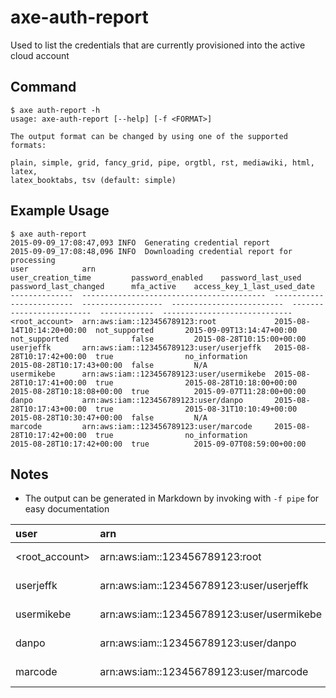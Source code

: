 # axe-auth-report

Used to list the credentials that are currently provisioned into the active cloud account

## Command

    $ axe auth-report -h
    usage: axe-auth-report [--help] [-f <FORMAT>]

    The output format can be changed by using one of the supported formats:

    plain, simple, grid, fancy_grid, pipe, orgtbl, rst, mediawiki, html, latex,
    latex_booktabs, tsv (default: simple)

## Example Usage

    $ axe auth-report
    2015-09-09_17:08:47,093 INFO  Generating credential report
    2015-09-09_17:08:48,096 INFO  Downloading credential report for processing
    user            arn                                        user_creation_time         password_enabled    password_last_used         password_last_changed      mfa_active    access_key_1_last_used_date
    --------------  -----------------------------------------  -------------------------  ------------------  -------------------------  -------------------------  ------------  -----------------------------
    <root_account>  arn:aws:iam::123456789123:root             2015-08-14T10:14:20+00:00  not_supported       2015-09-09T13:14:47+00:00  not_supported              false         2015-08-28T10:15:00+00:00
    userjeffk       arn:aws:iam::123456789123:user/userjeffk   2015-08-28T10:17:42+00:00  true                no_information             2015-08-28T10:17:43+00:00  false         N/A
    usermikebe      arn:aws:iam::123456789123:user/usermikebe  2015-08-28T10:17:41+00:00  true                2015-08-28T10:18:00+00:00  2015-08-28T10:18:08+00:00  true          2015-09-07T11:28:00+00:00
    danpo           arn:aws:iam::123456789123:user/danpo       2015-08-28T10:17:43+00:00  true                2015-08-31T10:10:49+00:00  2015-08-28T10:30:47+00:00  false         N/A
    marcode         arn:aws:iam::123456789123:user/marcode     2015-08-28T10:17:42+00:00  true                no_information             2015-08-28T10:17:42+00:00  true          2015-09-07T08:59:00+00:00


## Notes

 - The output can be generated in Markdown by invoking with `-f pipe` for easy documentation

| user           | arn                                       | user_creation_time        | password_enabled   | password_last_used        | password_last_changed     | mfa_active   | access_key_1_last_used_date   |
|:---------------|:------------------------------------------|:--------------------------|:-------------------|:--------------------------|:--------------------------|:-------------|:------------------------------|
| <root_account> | arn:aws:iam::123456789123:root            | 2015-08-14T10:14:20+00:00 | not_supported      | 2015-09-09T13:14:47+00:00 | not_supported             | false        | 2015-08-28T10:15:00+00:00     |
| userjeffk      | arn:aws:iam::123456789123:user/userjeffk  | 2015-08-28T10:17:42+00:00 | true               | no_information            | 2015-08-28T10:17:43+00:00 | false        | N/A                           |
| usermikebe     | arn:aws:iam::123456789123:user/usermikebe | 2015-08-28T10:17:41+00:00 | true               | 2015-08-28T10:18:00+00:00 | 2015-08-28T10:18:08+00:00 | true         | 2015-09-07T11:28:00+00:00     |
| danpo          | arn:aws:iam::123456789123:user/danpo      | 2015-08-28T10:17:43+00:00 | true               | 2015-08-31T10:10:49+00:00 | 2015-08-28T10:30:47+00:00 | false        | N/A                           |
| marcode        | arn:aws:iam::123456789123:user/marcode    | 2015-08-28T10:17:42+00:00 | true               | no_information            | 2015-08-28T10:17:42+00:00 | true         | 2015-09-07T08:59:00+00:00     |

